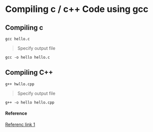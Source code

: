 # Compiling c / c++ Code using  gcc

## Compiling c

  ```
  gcc hello.c

  ```

  > Specify output file

  ```
  gcc -o hello hello.c

  ```

## Compiling C++

  ```
  g++ hwllo.cpp

  ```

  > Specify output file

  ```
  g++ -o hello hello.cpp

  ```


#### Reference
[Referenc link 1](https://www3.ntu.edu.sg/home/ehchua/programming/cpp/gcc_make.html)
